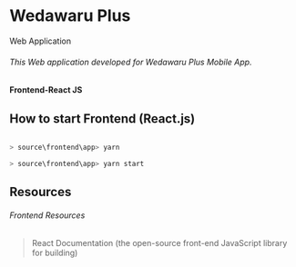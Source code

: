 # Wedawaru Plus
Web Application
###### This Web application developed for Wedawaru Plus Mobile App.

#### Frontend-React JS

## How to start Frontend (React.js)

```javascript

> source\frontend\app> yarn

> source\frontend\app> yarn start

```

## Resources

###### Frontend Resources

> React Documentation (the open-source front-end JavaScript library for building)  
